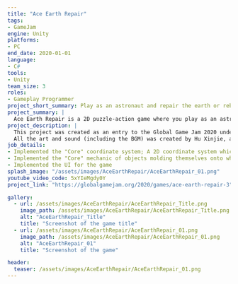 ```yaml
---
title: "Ace Earth Repair"
tags: 
- GameJam
engine: Unity
platforms: 
- PC
end_date: 2020-01-01
language: 
- C#
tools: 
- Unity
team_size: 3
roles: 
- Gameplay Programmer
project_short_summary: Play as an astronaut and repair the earth or rebuild an earth of your liking! Left Click to shoot out blocks.
project_summary: |
  Ace Earth Repair is a 2D puzzle-action game where you play as an astronaut trying to repair earth by shooting all the broken bits of earth back at the core.
project_description: |
  This project was created as an entry to the Global Game Jam 2020 under the theme of "Repair", and had to be made within 48 hours. All assets, from graphics, to sounds, to scripts, were created from scratch within that time.  
  All the art and sound (including the BGM) was created by Hu Xinjie, and the shooting part was implemented by Raimi, and we all didn't know each other until the game jam began, so this was the first time for all of us working together.
job_details: 
- Implemented the "Core" coordinate system; A 2D coordinate system which is mapped to rings around the core.
- Implemented the "Core" mechanic of objects molding themselves onto where they hit the core.
- Implemented the UI for the game
splash_image: "/assets/images/AceEarthRepair/AceEarthRepair_01.png"
youtube_video_code: 5xYIeMgdy0Y
project_link: "https://globalgamejam.org/2020/games/ace-earth-repair-3"

gallery:
  - url: /assets/images/AceEarthRepair/AceEarthRepair_Title.png
    image_path: /assets/images/AceEarthRepair/AceEarthRepair_Title.png
    alt: "AceEarthRepair_Title"
    title: "Screenshot of the game title"
  - url: /assets/images/AceEarthRepair/AceEarthRepair_01.png
    image_path: /assets/images/AceEarthRepair/AceEarthRepair_01.png
    alt: "AceEarthRepair_01"
    title: "Screenshot of the game"

header:
  teaser: /assets/images/AceEarthRepair/AceEarthRepair_01.png
---
```

